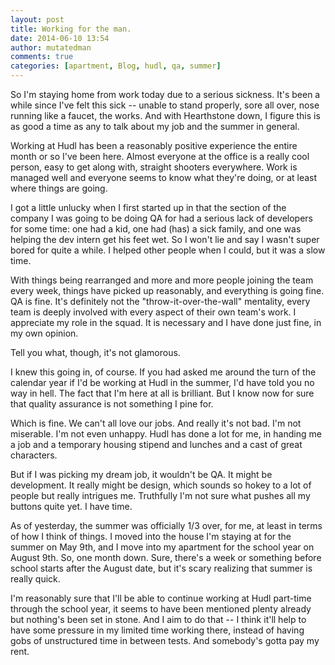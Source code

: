 ```yaml
---
layout: post
title: Working for the man.
date: 2014-06-10 13:54
author: mutatedman
comments: true
categories: [apartment, Blog, hudl, qa, summer]
---
```

So I'm staying home from work today due to a serious sickness. It's been a while since I've felt this sick -- unable to stand properly, sore all over, nose running like a faucet, the works. And with Hearthstone down, I figure this is as good a time as any to talk about my job and the summer in general.

Working at Hudl has been a reasonably positive experience the entire month or so I've been here. Almost everyone at the office is a really cool person, easy to get along with, straight shooters everywhere. Work is managed well and everyone seems to know what they're doing, or at least where things are going.

I got a little unlucky when I first started up in that the section of the company I was going to be doing QA for had a serious lack of developers for some time: one had a kid, one had (has) a sick family, and one was helping the dev intern get his feet wet. So I won't lie and say I wasn't super bored for quite a while. I helped other people when I could, but it was a slow time.

With things being rearranged and more and more people joining the team every week, things have picked up reasonably, and everything is going fine. QA is fine. It's definitely not the "throw-it-over-the-wall" mentality, every team is deeply involved with every aspect of their own team's work. I appreciate my role in the squad. It is necessary and I have done just fine, in my own opinion.

Tell you what, though, it's not glamorous.

I knew this going in, of course. If you had asked me around the turn of the calendar year if I'd be working at Hudl in the summer, I'd have told you no way in hell. The fact that I'm here at all is brilliant. But I know now for sure that quality assurance is not something I pine for.

Which is fine. We can't all love our jobs. And really it's not bad. I'm not miserable. I'm not even unhappy. Hudl has done a lot for me, in handing me a job and a temporary housing stipend and lunches and a cast of great characters.

But if I was picking my dream job, it wouldn't be QA. It might be development. It really might be design, which sounds so hokey to a lot of people but really intrigues me. Truthfully I'm not sure what pushes all my buttons quite yet. I have time.

As of yesterday, the summer was officially 1/3 over, for me, at least in terms of how I think of things. I moved into the house I'm staying at for the summer on May 9th, and I move into my apartment for the school year on August 9th. So, one month down. Sure, there's a week or something before school starts after the August date, but it's scary realizing that summer is really quick.

I'm reasonably sure that I'll be able to continue working at Hudl part-time through the school year, it seems to have been mentioned plenty already but nothing's been set in stone. And I aim to do that -- I think it'll help to have some pressure in my limited time working there, instead of having gobs of unstructured time in between tests. And somebody's gotta pay my rent.
